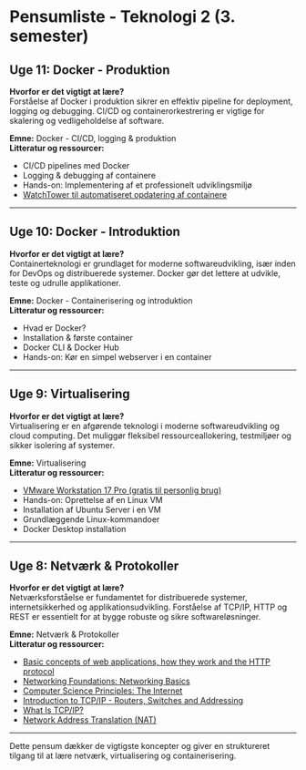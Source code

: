 # Pensumliste - Teknologi 2 (3. semester)

## Uge 11: Docker - Produktion
**Hvorfor er det vigtigt at lære?**  
Forståelse af Docker i produktion sikrer en effektiv pipeline for deployment, logging og debugging. CI/CD og containerorkestrering er vigtige for skalering og vedligeholdelse af software.

**Emne:** Docker - CI/CD, logging & produktion  
**Litteratur og ressourcer:**
- CI/CD pipelines med Docker
- Logging & debugging af containere
- Hands-on: Implementering af et professionelt udviklingsmiljø
- [WatchTower til automatiseret opdatering af containere](https://hub.docker.com/r/v2tec/watchtower)

---

## Uge 10: Docker - Introduktion
**Hvorfor er det vigtigt at lære?**  
Containerteknologi er grundlaget for moderne softwareudvikling, især inden for DevOps og distribuerede systemer. Docker gør det lettere at udvikle, teste og udrulle applikationer.

**Emne:** Docker - Containerisering og introduktion  
**Litteratur og ressourcer:**
- Hvad er Docker?
- Installation & første container
- Docker CLI & Docker Hub
- Hands-on: Kør en simpel webserver i en container

---

## Uge 9: Virtualisering
**Hvorfor er det vigtigt at lære?**  
Virtualisering er en afgørende teknologi i moderne softwareudvikling og cloud computing. Det muliggør fleksibel ressourceallokering, testmiljøer og sikker isolering af systemer.

**Emne:** Virtualisering  
**Litteratur og ressourcer:**
- [VMware Workstation 17 Pro (gratis til personlig brug)](https://blogs.vmware.com/workstation/2024/05/vmware-workstation-pro-now-available-free-for-personal-use.html)
- Hands-on: Oprettelse af en Linux VM
- Installation af Ubuntu Server i en VM
- Grundlæggende Linux-kommandoer
- Docker Desktop installation

---

## Uge 8: Netværk & Protokoller
**Hvorfor er det vigtigt at lære?**  
Netværksforståelse er fundamentet for distribuerede systemer, internetsikkerhed og applikationsudvikling. Forståelse af TCP/IP, HTTP og REST er essentielt for at bygge robuste og sikre softwareløsninger.

**Emne:** Netværk & Protokoller  
**Litteratur og ressourcer:**
- [Basic concepts of web applications, how they work and the HTTP protocol](https://www.youtube.com/watch?v=RsQ1tFLwldY&list=PLrclfvOD4wWbSew2KeD94jy-3JOQ-Nc6h&index=1)
- [Networking Foundations: Networking Basics](https://www.linkedin.com/learning/networking-foundations-networking-basics/welcome-to-the-network)
- [Computer Science Principles: The Internet](https://www.linkedin.com/learning/computer-science-principles-the-internet/the-internet-protocol-and-ip-address)
- [Introduction to TCP/IP - Routers, Switches and Addressing](https://developerhelp.microchip.com/xwiki/bin/view/applications/tcp-ip/routers-switches-addressing/)
- [What Is TCP/IP?](https://www.avg.com/en/signal/what-is-tcp-ip)
- [Network Address Translation (NAT)](https://developerhelp.microchip.com/xwiki/bin/view/applications/tcp-ip/nat/)

---

Dette pensum dækker de vigtigste koncepter og giver en struktureret tilgang til at lære netværk, virtualisering og containerisering.

